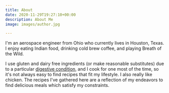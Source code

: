 ```yaml
---
title: About
date: 2020-11-29T19:27:10+00:00
description: About Me
image: images/author.jpg

---
```

I'm an aerospace engineer from Ohio who currently lives in Houston, Texas. I enjoy eating Indian food, drinking cold brew coffee, and playing Breath of the Wild.

I use gluten and dairy free ingredients (or make reasonable substitutes) due to a particular [digestive condition](https://en.wikipedia.org/wiki/Eosinophilic_esophagitis "Wikipedia"), and I cook for one most of the time, so it's not always easy to find recipes that fit my lifestyle. I also really like chicken. The recipes I've gathered here are a reflection of my endeavors to find delicious meals which satisfy my constraints.